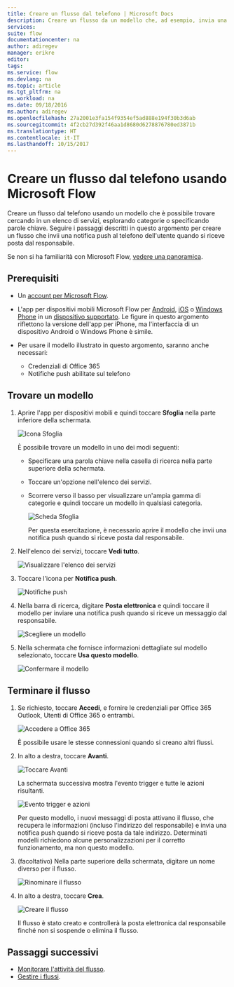 ```yaml
---
title: Creare un flusso dal telefono | Microsoft Docs
description: Creare un flusso da un modello che, ad esempio, invia una notifica push quando si riceve posta da un indirizzo specificato
services: 
suite: flow
documentationcenter: na
author: adiregev
manager: erikre
editor: 
tags: 
ms.service: flow
ms.devlang: na
ms.topic: article
ms.tgt_pltfrm: na
ms.workload: na
ms.date: 09/18/2016
ms.author: adiregev
ms.openlocfilehash: 27a2001e3fa154f9354ef5ad888e194f30b3d6ab
ms.sourcegitcommit: 4f2cb27d392f46aa1d8680d6278876780ed3871b
ms.translationtype: HT
ms.contentlocale: it-IT
ms.lasthandoff: 10/15/2017
---
```

# <a name="create-a-flow-from-your-phone-by-using-microsoft-flow"></a>Creare un flusso dal telefono usando Microsoft Flow
Creare un flusso dal telefono usando un modello che è possibile trovare cercando in un elenco di servizi, esplorando categorie o specificando parole chiave. Seguire i passaggi descritti in questo argomento per creare un flusso che invii una notifica push al telefono dell'utente quando si riceve posta dal responsabile.

Se non si ha familiarità con Microsoft Flow, [vedere una panoramica](getting-started.md).

## <a name="prerequisites"></a>Prerequisiti
* Un [account per Microsoft Flow](sign-up-sign-in.md).
* L'app per dispositivi mobili Microsoft Flow per [Android](https://aka.ms/flowmobiledocsandroid), [iOS](https://aka.ms/flowmobiledocsios) o [Windows Phone](https://aka.ms/flowmobilewindows) in un [dispositivo supportato](getting-started.md#use-the-mobile-app). Le figure in questo argomento riflettono la versione dell'app per iPhone, ma l'interfaccia di un dispositivo Android o Windows Phone è simile.
* Per usare il modello illustrato in questo argomento, saranno anche necessari:
  
  * Credenziali di Office 365
  * Notifiche push abilitate sul telefono

## <a name="find-a-template"></a>Trovare un modello
1. Aprire l'app per dispositivi mobili e quindi toccare **Sfoglia** nella parte inferiore della schermata.
   
    ![Icona Sfoglia](./media/mobile-create-flow/browse-icon.png)
   
    È possibile trovare un modello in uno dei modi seguenti:
   
   * Specificare una parola chiave nella casella di ricerca nella parte superiore della schermata.
   * Toccare un'opzione nell'elenco dei servizi.
   * Scorrere verso il basso per visualizzare un'ampia gamma di categorie e quindi toccare un modello in qualsiasi categoria.
     
       ![Scheda Sfoglia](./media/mobile-create-flow/browse-tab.png)
     
     Per questa esercitazione, è necessario aprire il modello che invii una notifica push quando si riceve posta dal responsabile.
2. Nell'elenco dei servizi, toccare **Vedi tutto**.
   
    ![Visualizzare l'elenco dei servizi](./media/mobile-create-flow/list-services.png)
3. Toccare l'icona per **Notifica push**.
   
    ![Notifiche push](./media/mobile-create-flow/push-notifications.png)
4. Nella barra di ricerca, digitare **Posta elettronica** e quindi toccare il modello per inviare una notifica push quando si riceve un messaggio dal responsabile.
   
    ![Scegliere un modello](./media/mobile-create-flow/choose-template.png)
5. Nella schermata che fornisce informazioni dettagliate sul modello selezionato, toccare **Usa questo modello**.
   
    ![Confermare il modello](./media/mobile-create-flow/confirm-template.png)

## <a name="finish-the-flow"></a>Terminare il flusso
1. Se richiesto, toccare **Accedi**, e fornire le credenziali per Office 365 Outlook, Utenti di Office 365 o entrambi.
   
    ![Accedere a Office 365](./media/mobile-create-flow/office-signin.png)
   
    È possibile usare le stesse connessioni quando si creano altri flussi.
2. In alto a destra, toccare **Avanti**.
   
    ![Toccare Avanti](./media/mobile-create-flow/next.png)
   
    La schermata successiva mostra l'evento trigger e tutte le azioni risultanti.
   
    ![Evento trigger e azioni](./media/mobile-create-flow/flow-structure.png)
   
    Per questo modello, i nuovi messaggi di posta attivano il flusso, che recupera le informazioni (incluso l'indirizzo del responsabile) e invia una notifica push quando si riceve posta da tale indirizzo. Determinati modelli richiedono alcune personalizzazioni per il corretto funzionamento, ma non questo modello.
3. (facoltativo) Nella parte superiore della schermata, digitare un nome diverso per il flusso.
   
    ![Rinominare il flusso](./media/mobile-create-flow/rename-flow.png)
4. In alto a destra, toccare **Crea**.
   
    ![Creare il flusso](./media/mobile-create-flow/create-flow.png)
   
    Il flusso è stato creato e controllerà la posta elettronica dal responsabile finché non si sospende o elimina il flusso.

## <a name="next-steps"></a>Passaggi successivi
* [Monitorare l'attività del flusso](mobile-monitor-activity.md).
* [Gestire i flussi](mobile-manage-flows.md).

